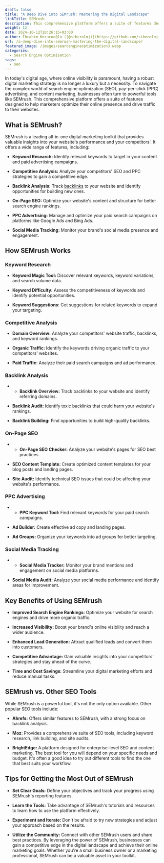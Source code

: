 ```yaml
---
draft: false
title: "A Deep Dive into SEMrush: Mastering the Digital Landscape"
linkTitle: SEMrush
description: This comprehensive platform offers a suite of features designed to help marketers optimize their online presence and drive traffic to their websites.
weight: 12
date: 2024-10-12T20:26:15+03:00
author: İbrahim Korucuoğlu ([@siberoloji](https://github.com/siberoloji))
url: /a-deep-dive-into-semrush-mastering-the-digital-landscape/
featured_image: /images/searcengineoptimization3.webp
categories:
  - Search Engine Optimisation
tags:
  - seo
---
```

In today's digital age, where online visibility is paramount, having a robust digital marketing strategy is no longer a luxury but a necessity. To navigate the complex world of search engine optimization (SEO), pay-per-click (PPC) advertising, and content marketing, businesses often turn to powerful tools like SEMrush. This comprehensive platform offers a suite of features designed to help marketers optimize their online presence and drive traffic to their websites.

## What is SEMrush?

SEMrush is a leading all-in-one digital marketing toolkit that provides valuable insights into your website's performance and your competitors'. It offers a wide range of features, including:

* **Keyword Research:** Identify relevant keywords to target in your content and paid advertising campaigns.

* **Competitive Analysis:** Analyze your competitors' SEO and PPC strategies to gain a competitive edge.

* **Backlink Analysis:** Track [backlinks](/what-is-the-importance-of-backlinks/) to your website and identify opportunities for building new ones.

* **On-Page SEO:** Optimize your website's content and structure for better search engine rankings.

* **PPC Advertising:** Manage and optimize your paid search campaigns on platforms like Google Ads and Bing Ads.

* **Social Media Tracking:** Monitor your brand's social media presence and engagement.

## How SEMrush Works

### Keyword Research
  
* **Keyword Magic Tool:** Discover relevant keywords, keyword variations, and search volume data.

* **Keyword Difficulty:** Assess the competitiveness of keywords and identify potential opportunities.

* **Keyword Suggestions:** Get suggestions for related keywords to expand your targeting.

### Competitive Analysis
  
* **Domain Overview:** Analyze your competitors' website traffic, backlinks, and keyword rankings.

* **Organic Traffic:** Identify the keywords driving organic traffic to your competitors' websites.

* **Paid Traffic:** Analyze their paid search campaigns and ad performance.

### Backlink Analysis
  
* * **Backlink Overview:** Track backlinks to your website and identify referring domains.

* **Backlink Audit:** Identify toxic backlinks that could harm your website's rankings.

* **Backlink Building:** Find opportunities to build high-quality backlinks.

### On-Page SEO

* * **On-Page SEO Checker:** Analyze your website's pages for SEO best practices.

* **SEO Content Template:** Create optimized content templates for your blog posts and landing pages.

* **Site Audit:** Identify technical SEO issues that could be affecting your website's performance.

### PPC Advertising

* * **PPC Keyword Tool:** Find relevant keywords for your paid search campaigns.

* **Ad Builder:** Create effective ad copy and landing pages.

* **Ad Groups:** Organize your keywords into ad groups for better targeting.

### Social Media Tracking
  
* * **Social Media Tracker:** Monitor your brand mentions and engagement on social media platforms.

* **Social Media Audit:** Analyze your social media performance and identify areas for improvement.

## Key Benefits of Using SEMrush

* **Improved Search Engine Rankings:** Optimize your website for search engines and drive more organic traffic.

* **Increased Visibility:** Boost your brand's online visibility and reach a wider audience.

* **Enhanced Lead Generation:** Attract qualified leads and convert them into customers.

* **Competitive Advantage:** Gain valuable insights into your competitors' strategies and stay ahead of the curve.

* **Time and Cost Savings:** Streamline your digital marketing efforts and reduce manual tasks.

## SEMrush vs. Other SEO Tools

While SEMrush is a powerful tool, it's not the only option available. Other popular SEO tools include:

* **Ahrefs:** Offers similar features to SEMrush, with a strong focus on backlink analysis.

* **Moz:** Provides a comprehensive suite of SEO tools, including keyword research, link building, and site audits.

* **BrightEdge:** A platform designed for enterprise-level SEO and content marketing.
The best tool for you will depend on your specific needs and budget. It's often a good idea to try out different tools to find the one that best suits your workflow.

## Tips for Getting the Most Out of SEMrush

* **Set Clear Goals:** Define your objectives and track your progress using SEMrush's reporting features.

* **Learn the Tools:** Take advantage of SEMrush's tutorials and resources to learn how to use the platform effectively.

* **Experiment and Iterate:** Don't be afraid to try new strategies and adjust your approach based on the results.

* **Utilize the Community:** Connect with other SEMrush users and share best practices.
By leveraging the power of SEMrush, businesses can gain a competitive edge in the digital landscape and achieve their online marketing goals. Whether you're a small business owner or a marketing professional, SEMrush can be a valuable asset in your toolkit.
